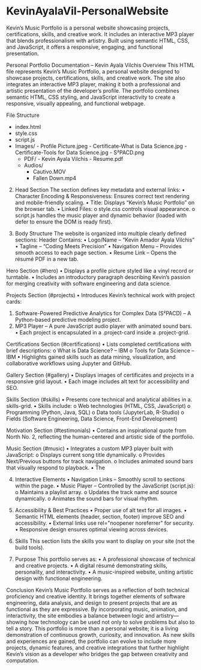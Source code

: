 # KevinAyalaVil-PersonalWebsite
Kevin’s Music Portfolio is a personal website showcasing projects, certifications, skills, and creative work. It includes an interactive MP3 player that blends professionalism with artistry. Built using semantic HTML, CSS, and JavaScript, it offers a responsive, engaging, and functional presentation.

Personal Portfolio Documentation – Kevin Ayala Vilchis
Overview
This HTML file represents Kevin’s Music Portfolio, a personal website designed to showcase projects, certifications, skills, and creative work. The site also integrates an interactive MP3 player, making it both a professional and artistic presentation of the developer’s profile.
The portfolio combines semantic HTML, CSS styling, and JavaScript interactivity to create a responsive, visually appealing, and functional webpage.

File Structure
-	index.html
-	style.css
-	script.js
-	Images/
                 - Profile Picture.jpeg
                 - Certificate-What is Data Science.jpg
                 - Certificate-Tools for Data Science.jpg
                 - S²PACD.png
      - PDF/ 
                               - Kevin Ayala Vilchis - Resume.pdf
     - Audios/ 
		- Cautivo.MOV
		- Fallen Down.mp4

2. Head Section
The <head> section defines key metadata and external links:
•	Character Encoding & Responsiveness:
Ensures correct text rendering and mobile-friendly scaling.
•	Title:
Displays “Kevin’s Music Portfolio” on the browser tab.
•	Linked Files:
o	style.css controls visual appearance.
o	script.js handles the music player and dynamic behavior (loaded with defer to ensure the DOM is ready first).

3. Body Structure
The website is organized into multiple clearly defined sections:
Header
Contains:
•	Logo/Name – “Kevin Amador Ayala Vilchis”
•	Tagline – “Coding Meets Precision”
•	Navigation Menu – Provides smooth access to each page section.
•	Resume Link – Opens the résumé PDF in a new tab.

Hero Section (#hero)
•	Displays a profile picture styled like a vinyl record or turntable.
•	Includes an introductory paragraph describing Kevin’s passion for merging creativity with software engineering and data science.

Projects Section (#projects)
•	Introduces Kevin’s technical work with project cards:
1.	Software-Powered Predictive Analytics for Complex Data (S²PACD) – A Python-based predictive modeling project.
2.	MP3 Player – A pure JavaScript audio player with animated sound bars.
•	Each project is encapsulated in a .project-card inside a .project-grid.

Certifications Section (#certifications)
•	Lists completed certifications with brief descriptions:
o	What is Data Science? – IBM
o	Tools for Data Science – IBM
•	Highlights gained skills such as data mining, visualization, and collaborative workflows using Jupyter and GitHub.

Gallery Section (#gallery)
•	Displays images of certificates and projects in a responsive grid layout.
•	Each image includes alt text for accessibility and SEO.

Skills Section (#skills)
•	Presents core technical and analytical abilities in a. skills-grid.
•	Skills include:
o	Web technologies (HTML, CSS, JavaScript)
o	Programming (Python, Java, SQL)
o	Data tools (JupyterLab, R-Studio)
o	Fields (Software Engineering, Data Science, Front-End Development)

Motivation Section (#testimonials)
•	Contains an inspirational quote from North No. 2, reflecting the human-centered and artistic side of the portfolio.

Music Section (#music)
•	Integrates a custom MP3 player built with JavaScript:
o	Displays current song title dynamically.
o	Provides Next/Previous buttons for track navigation.
o	Includes animated sound bars that visually respond to playback.
•	The <audio> element handles media playback
Contact Section (#contact)
•	Provides contact options and social links:
o	LinkedIn
o	GitHub
o	Email and phone number
•	Encourages collaboration: “Let’s build something beautiful together.”

4. Interactive Elements
•	Navigation Links – Smoothly scroll to sections within the page.
•	Music Player – Controlled by the JavaScript (script.js):
o	Maintains a playlist array.
o	Updates the track name and source dynamically.
o	Animates the sound bars for visual rhythm.

5. Accessibility & Best Practices
•	Proper use of alt text for all images.
•	Semantic HTML elements (header, section, footer) improve SEO and accessibility.
•	External links use rel="noopener noreferrer" for security.
•	Responsive design ensures optimal viewing across devices.

6. Skills
This section lists the skills you want to display on your site (not the build tools).

7. Purpose
This portfolio serves as:
•	A professional showcase of technical and creative projects.
•	A digital résumé demonstrating skills, personality, and interactivity.
•	A music-inspired website, uniting artistic design with functional engineering.

Conclusion
Kevin’s Music Portfolio serves as a reflection of both technical proficiency and creative identity. It brings together elements of software engineering, data analysis, and design to present projects that are as functional as they are expressive. By incorporating music, animation, and interactivity, the site embodies a balance between logic and artistry—showing how technology can be used not only to solve problems but also to tell a story.
This portfolio is more than a personal website; it is a living demonstration of continuous growth, curiosity, and innovation. As new skills and experiences are gained, the portfolio can evolve to include more projects, dynamic features, and creative integrations that further highlight Kevin’s vision as a developer who bridges the gap between creativity and computation.


